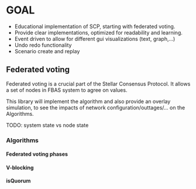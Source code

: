# GOAL

* Educational implementation of SCP, starting with federated voting. 
* Provide clear implementations, optimized for readability and learning. 
* Event driven to allow for different gui visualizations (text, graph,...)
* Undo redo functionality
* Scenario create and replay

## Federated voting
Federated voting is a crucial part of the Stellar Consensus Protocol. 
It allows a set of nodes in FBAS system to agree on values. 

This library will implement the algorithm and also provide an overlay simulation, to see the impacts of network configuration/outtages/... on the Algorithms.

TODO: system state vs node state

### Algorithms
#### Federated voting phases
#### V-blocking
#### isQuorum

